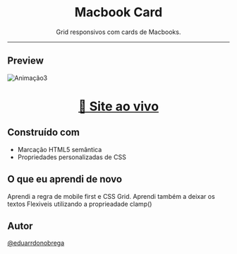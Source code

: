 <h1 align="center">Macbook Card</h1>
<p align="center">Grid responsivos com cards de Macbooks.</p>

---

## Preview

![Animação3](https://user-images.githubusercontent.com/87456011/189927740-a4956905-4385-40cd-832e-a437ea81d1ff.gif)

<div align="center">

  <h1><a href="https://eduarrdonobrega.github.io/explorer-rocketseat/stage-03/macbook-card/" target="_blank" >👾 Site ao vivo</a> </h1>

</div>

## Construído com

-   Marcação HTML5 semântica
-   Propriedades personalizadas de CSS

## O que eu aprendi de novo

Aprendi a regra de mobile first e CSS Grid.
Aprendi também a deixar os textos Flexiveis utilizando a proprieadade clamp()

## Autor

[@eduarrdonobrega](https://github.com/eduarrdonobrega)
